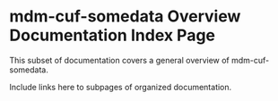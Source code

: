 # mdm-cuf-somedata Overview Documentation Index Page

This subset of documentation covers a general overview of mdm-cuf-somedata.  

Include links here to subpages of organized documentation.